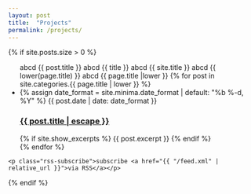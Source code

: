 ```yaml
---
layout: post
title:  "Projects"
permalink: /projects/
---
```


<div class="project">

  {% if site.posts.size > 0 %}
    <ul class="post-list">
    abcd {{ post.title }} abcd {{ title }} abcd {{ site.title }} abcd {{ lower(page.title) }} abcd {{ page.title |lower }}
      {% for post in site.categories.{{ page.title | lower }} %}
      <li>
        {% assign date_format = site.minima.date_format | default: "%b %-d, %Y" %}
        <span class="post-meta">{{ post.date | date: date_format }}</span>
        <h3>
          <a class="post-link" href="{{ post.url | relative_url }}">
            {{ post.title | escape }}
          </a>
        </h3>
        {% if site.show_excerpts %}
          {{ post.excerpt }}
        {% endif %}
      </li>
      {% endfor %}
    </ul>

    <p class="rss-subscribe">subscribe <a href="{{ "/feed.xml" | relative_url }}">via RSS</a></p>
  {% endif %}

</div>
